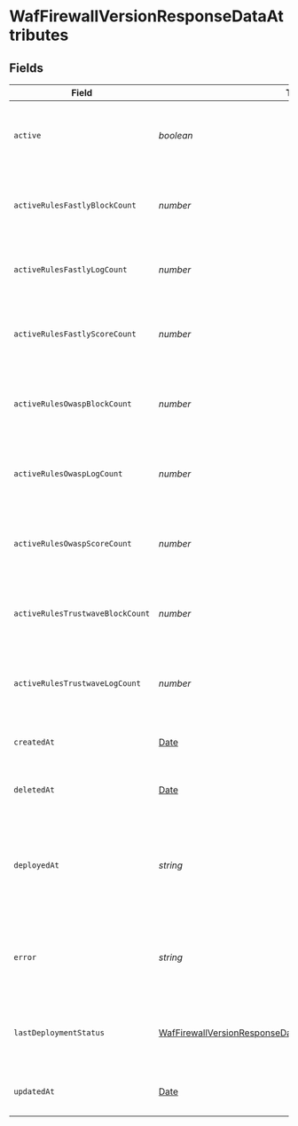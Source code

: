 # WafFirewallVersionResponseDataAttributes


## Fields

| Field                                                                                                                                               | Type                                                                                                                                                | Required                                                                                                                                            | Description                                                                                                                                         | Example                                                                                                                                             |
| --------------------------------------------------------------------------------------------------------------------------------------------------- | --------------------------------------------------------------------------------------------------------------------------------------------------- | --------------------------------------------------------------------------------------------------------------------------------------------------- | --------------------------------------------------------------------------------------------------------------------------------------------------- | --------------------------------------------------------------------------------------------------------------------------------------------------- |
| `active`                                                                                                                                            | *boolean*                                                                                                                                           | :heavy_minus_sign:                                                                                                                                  | Whether a specific firewall version is currently deployed.                                                                                          |                                                                                                                                                     |
| `activeRulesFastlyBlockCount`                                                                                                                       | *number*                                                                                                                                            | :heavy_minus_sign:                                                                                                                                  | The number of active Fastly rules set to block.                                                                                                     |                                                                                                                                                     |
| `activeRulesFastlyLogCount`                                                                                                                         | *number*                                                                                                                                            | :heavy_minus_sign:                                                                                                                                  | The number of active Fastly rules set to log.                                                                                                       |                                                                                                                                                     |
| `activeRulesFastlyScoreCount`                                                                                                                       | *number*                                                                                                                                            | :heavy_minus_sign:                                                                                                                                  | The number of active Fastly rules set to score.                                                                                                     |                                                                                                                                                     |
| `activeRulesOwaspBlockCount`                                                                                                                        | *number*                                                                                                                                            | :heavy_minus_sign:                                                                                                                                  | The number of active OWASP rules set to block.                                                                                                      |                                                                                                                                                     |
| `activeRulesOwaspLogCount`                                                                                                                          | *number*                                                                                                                                            | :heavy_minus_sign:                                                                                                                                  | The number of active OWASP rules set to log.                                                                                                        |                                                                                                                                                     |
| `activeRulesOwaspScoreCount`                                                                                                                        | *number*                                                                                                                                            | :heavy_minus_sign:                                                                                                                                  | The number of active OWASP rules set to score.                                                                                                      |                                                                                                                                                     |
| `activeRulesTrustwaveBlockCount`                                                                                                                    | *number*                                                                                                                                            | :heavy_minus_sign:                                                                                                                                  | The number of active Trustwave rules set to block.                                                                                                  |                                                                                                                                                     |
| `activeRulesTrustwaveLogCount`                                                                                                                      | *number*                                                                                                                                            | :heavy_minus_sign:                                                                                                                                  | The number of active Trustwave rules set to log.                                                                                                    |                                                                                                                                                     |
| `createdAt`                                                                                                                                         | [Date](https://developer.mozilla.org/en-US/docs/Web/JavaScript/Reference/Global_Objects/Date)                                                       | :heavy_minus_sign:                                                                                                                                  | Date and time in ISO 8601 format.                                                                                                                   | 2020-04-09T18:14:30Z                                                                                                                                |
| `deletedAt`                                                                                                                                         | [Date](https://developer.mozilla.org/en-US/docs/Web/JavaScript/Reference/Global_Objects/Date)                                                       | :heavy_minus_sign:                                                                                                                                  | Date and time in ISO 8601 format.                                                                                                                   | 2020-04-09T18:14:30Z                                                                                                                                |
| `deployedAt`                                                                                                                                        | *string*                                                                                                                                            | :heavy_minus_sign:                                                                                                                                  | Time-stamp (GMT) indicating when the firewall version was last deployed.                                                                            |                                                                                                                                                     |
| `error`                                                                                                                                             | *string*                                                                                                                                            | :heavy_minus_sign:                                                                                                                                  | Contains error message if the firewall version fails to deploy.                                                                                     |                                                                                                                                                     |
| `lastDeploymentStatus`                                                                                                                              | [WafFirewallVersionResponseDataAttributesLastDeploymentStatus](../../models/shared/waffirewallversionresponsedataattributeslastdeploymentstatus.md) | :heavy_minus_sign:                                                                                                                                  | The status of the last deployment of this firewall version.                                                                                         |                                                                                                                                                     |
| `updatedAt`                                                                                                                                         | [Date](https://developer.mozilla.org/en-US/docs/Web/JavaScript/Reference/Global_Objects/Date)                                                       | :heavy_minus_sign:                                                                                                                                  | Date and time in ISO 8601 format.                                                                                                                   | 2020-04-09T18:14:30Z                                                                                                                                |